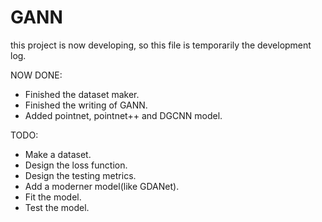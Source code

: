 # GANN
this project is now developing, 
so this file is temporarily the 
development log.

NOW DONE:
- Finished the dataset maker.
- Finished the writing of GANN.
- Added pointnet, pointnet++ and DGCNN model.

TODO:
- Make a dataset.
- Design the loss function.
- Design the testing metrics.
- Add a moderner model(like GDANet).
- Fit the model.
- Test the model.